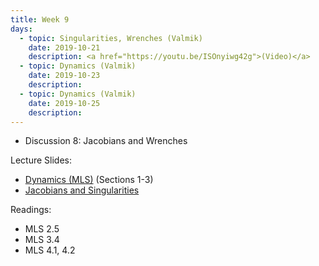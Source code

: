 ```yaml
---
title: Week 9
days:
  - topic: Singularities, Wrenches (Valmik)
    date: 2019-10-21
    description: <a href="https://youtu.be/ISOnyiwg42g">(Video)</a>
  - topic: Dynamics (Valmik)
    date: 2019-10-23
    description: 
  - topic: Dynamics (Valmik)
    date: 2019-10-25
    description: 
---
```


- Discussion 8: Jacobians and Wrenches

Lecture Slides:
- [Dynamics (MLS)](../assets/lectures/refs/Dynamics_MLS_Chap4.pdf) (Sections 1-3)
- [Jacobians and Singularities](../assets/lectures/w9/Lecture_21_Jacobians.pdf)

Readings:
- MLS 2.5
- MLS 3.4
- MLS 4.1, 4.2



